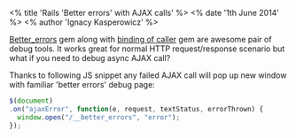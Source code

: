 <% title 'Rails \'Better errors\' with AJAX calls' %>
<% date '1th June 2014' %>
<% author 'Ignacy Kasperowicz' %>

[Better_errors](https://github.com/charliesome/better_errors) gem along with [binding of caller](https://github.com/banister/binding_of_caller) gem are awesome pair of debug tools. It works great for normal HTTP request/response scenario but what if you need to debug async AJAX call?  

Thanks to following JS snippet any failed AJAX call will pop up new window with familiar 'better errors' debug page:
 

``` javascript
$(document)
.on("ajaxError", function(e, request, textStatus, errorThrown) {
  window.open("/__better_errors", "error");
});
```